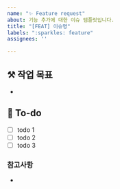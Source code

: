 ```yaml
---
name: "✨ Feature request"
about: 기능 추가에 대한 이슈 템플릿입니다.
title: "[FEAT] 이슈명"
labels: ":sparkles: feature"
assignees: ''

---
```


## ⚒️ 작업 목표
-

## 📝 To-do
- [ ] todo 1
- [ ] todo 2
- [ ] todo 3

### 참고사항
-
